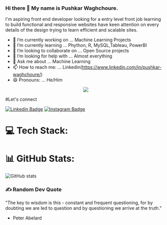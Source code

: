 ### Hi there 👋 My name is Pushkar Waghchoure.

I'm aspiring front end developer looking for a entry level front job learning to build functional and responsive websites have keen attention on every details of the design trying to learn efficient and scalable sites.

- 🔭 I’m currently working on ... Machine Learning Projects
- 🌱 I’m currently learning ... Phython, R, MySQL,Tableau, PowerBI
- 👯 I’m looking to collaborate on ... Open Source projects
- 🤔 I’m looking for help with ... Almost everything 
- 💬 Ask me about ... Machine Learning
- 📫 How to reach me: ... Linkedin(https://www.linkedin.com/in/pushkar-waghchoure/)
- 😄 Pronouns: ... He/Him


<div id="header" align="center">
  <img src="https://media.giphy.com/media/jdPMeyv9rn0hZHh8n9/giphy.gif"></img>
</div>

#Let's connect

[![Linkedin Badge](https://img.shields.io/badge/-Bharadwaj-blue?style=for-the-badge&logo=Linkedin&logoColor=white&link=https://www.linkedin.com/in/bharadwaj-swamy-9502704569/)](https://www.linkedin.com/in/bharadwaj-swamy-9502704569/) [![Instagram Badge](https://img.shields.io/badge/-Bharadwaj-1ca0f1?style=for-the-badge&logo=instagram&logoColor=white&link=https://www.instagram.com/kunabharadwaj/)](https://www.instagram.com/kunabharadwaj/)

# 💻 Tech Stack:



# 📊 GitHub Stats:

![GitHub stats](https://github-readme-stats.vercel.app/api?username=kunabharadwaj&theme=dark&show_icons=true)

### ✍️ Random Dev Quote


"The key to wisdom is this - constant and frequent questioning, for by doubting we are led to question and by questioning we arrive at the truth."
- Peter Abelard
